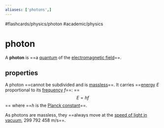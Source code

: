 ```yaml
---
aliases: ['photons',]
---
```


#flashcards/physics/photon #academic/physics

# photon

A __photon__ is ==a [quantum](quantum.md) of the [electromagnetic field](electromagnetic%20field.md)==. <!--SR:!2022-12-05,3,250-->

## properties

A photon ==cannot be subdivided and is [massless](massless%20particle.md)==. It carries ==[energy](energy.md) $E$ proportional to its [frequency](frequency.md) $f$==:
==$$E=hf$$==
where ==$h$ is the [Planck constant](Planck%20constant.md)==. <!--SR:!2022-12-05,3,250!2022-12-05,3,250!2022-12-06,4,270!2022-12-06,4,270-->

As photons are massless, they ==always move at the [speed of light in vacuum](speed%20of%20light.md), 299&nbsp;792&nbsp;458&nbsp;m/s==. <!--SR:!2022-12-05,3,250-->
